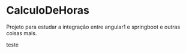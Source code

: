 # CalculoDeHoras
Projeto para estudar a integração entre angular1 e springboot e outras coisas mais.

teste
